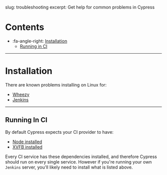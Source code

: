 slug: troubleshooting
excerpt: Get help for common problems in Cypress

# Contents

- :fa-angle-right: [Installation](#section-installation)
  - [Running in CI](#section-running-in-ci)

***

# Installation

There are known problems installing on Linux for:

- [Wheezy](https://github.com/cypress-io/cypress/issues/87)
- [Jenkins](https://github.com/cypress-io/cypress-cli/issues/2)

***

## Running In CI

By default Cypress expects your CI provider to have:

- [Node installed](https://github.com/creationix/nvm)
- [XVFB installed](https://csshyamsundar.wordpress.com/2011/07/07/installing-xvfb-on-ubuntu/)

Every CI service has these dependencies installed, and therefore Cypress should run on every single service. However if you're running your own `Jenkins` server, you'll likely need to install what is listed above.
